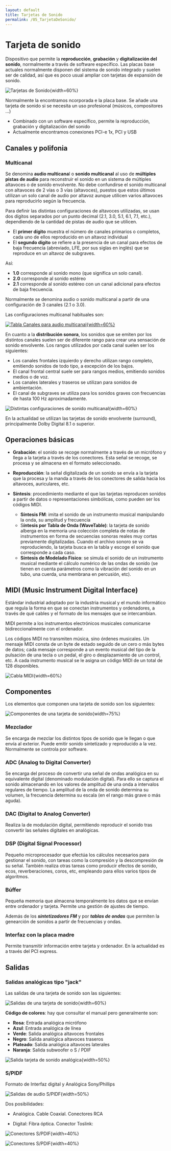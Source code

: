 ```yaml
---
layout: default
title: Tarjetas de Sonido
permalink: /05_TarjetaDeSonido/
---
```


<!-- <link rel="stylesheet" type="text/css" href="/css/estilos.css"/> -->

# Tarjeta de sonido

Dispositivo que permite la **reproducción**, **grabación** y **digitalización del sonido**, normalmente a través de software específico. Las placas base actuales normalmente disponen del sistema de sonido integrado y suelen ser de calidad, así que es poco usual ampliar con tarjetas de expansión de sonido.

![Tarjetas de Sonido](imgs/TarjetasSonido.png#Width70){width=60%}

Normalmente la encontramos ncorporada e la placa base. Se añade una tarjeta de sonido si se necesita un uso profesional (músicos, compositores ...)  

- Combinado con un software específico, permite la reproducción, grabación y digitalización del sonido
- Actualmente encontramos conexiones PCI-e 1x, PCI y USB

## Canales y polifonia

### Multicanal  

Se denomina **audio multicana**l o **sonido multicanal** al uso de **múltiples pistas de audio** para reconstruir el sonido en un sistema de múltiples altavoces o de sonido envolvente. No debe confundirse el sonido multicanal con altavoces de 2 vías o 3 vías (altavoces), puestos que estos últimos utilizan un solo canal de audio por altavoz aunque utilicen varios altavoces para reproducirlo según la frecuencia.  
  
Para definir las distintas configuraciones de altavoces utilizadas, se usan dos dígitos separados por un punto decimal (2.1, 3.0, 5.1, 6.1, 7.1, etc.), dependiendo de la cantidad de pistas de audio que se utilicen.  

- El **primer dígito** muestra el número de canales primarios o completos, cada uno de ellos reproducido en un altavoz individual
- El **segundo dígito** se refiere a la presencia de un canal para efectos de baja frecuencia (abreviado, LFE, por sus siglas en inglés) que se reproduce en un altavoz de subgraves. 

Así:  

- **1.0** corresponde al sonido mono (que significa un solo canal).
- **2.0** corresponde al sonido estéreo
- **2.1** corresponde al sonido estéreo con un canal adicional para efectos de baja frecuencia.  

Normalmente se denomina audio o sonido multicanal a partir de una configuración de 3 canales (2.1 o 3.0).

Las configuraciones multicanal habituales son:  

[![Tabla Canales para audio multicanal](imgs/TablaCanalesSonido.png#Width70){width=60%}](https://es.wikipedia.org/wiki/Audio_multicanal)

En cuanto a la **distribución sonora**, los sonidos que se emiten por los distintos canales suelen ser de diferente rango para crear una sensación de sonido envolvente. Los rangos utilizados por cada canal suelen ser los siguientes:  

- Los canales frontales izquierdo y derecho utilizan rango completo, emitiendo sonidos de todo tipo, a excepción de los bajos.
- El canal frontal central suele ser para rangos medios, emitiendo sonidos medios o de voz.
- Los canales laterales y traseros se utilizan para sonidos de ambientación.
- El canal de subgraves se utiliza para los sonidos graves con frecuencias de hasta 100 Hz aproximadamente.

![Distintas configuraciones de sonido multicanal](imgs/SonidosDistribucion.png#Width70){width=60%}

En la actualidad se utilizan las tarjetas de sonido envolvente (surround), principalmente Dolby Digital 8.1 o superior.

## Operaciones básicas

- **Grabación**: el sonido se recoge normalmente a través de un micrófono y llega a la tarjeta a través de los conectores. Esta señal se recoge, se procesa y se almacena en el formato seleccionado.  
  
- **Reproducción**: la señal digitalizada de un sonido se envía a la tarjeta que la procesa y la manda a través de los conectores de salida hacia los altavoces, auriculares, etc.  
  
- **Síntesis**: procedimiento mediante el que las tarjetas reproducen sonidos a partir de datos o representaciones simbólicas, como pueden ser los códigos MIDI.

  - **Síntesis FM**: imita el sonido de un instrumento musical manipulando la onda, su amplitud y frecuencia
  - S**íntesis por Tabla de Onda (WaveTable)**: la tarjeta de sonido alberga en la memoria una colección completa de notas de instrumentos en forma de secuencias sonoras reales muy cortas previamente digitalizadas. Cuando el archivo sonoro se va reproduciendo, la tarjeta busca en la tabla y escoge el sonido que corresponde a cada caso.
  - **Síntesis de Modelado Físico**: se simula el sonido de un instrumento musical mediante el cálculo numérico de las ondas de sonido (se tienen en cuenta parámetros como la vibración del sonido en un tubo, una cuerda, una membrana en percusión, etc).  

## MIDI (Music Instrument Digital Interface)

Estándar industrial adoptado por la industria musical y el mundo informático que regula la forma en que se conectan instrumentos y ordenadores, a través de qué cables y el formato de los mensajes que se intercambian.  
  
MIDI permite a los instrumentos electrónicos musicales comunicarse bidireccionalmente con el ordenador.  
  
Los códigos MIDI no transmiten música, sino órdenes musicales. Un mensaje MIDI consta de un byte de estado seguido de un cero o más bytes de datos; cada mensaje corresponde a un evento musical del tipo de la pulsación de una tecla o un pedal, el giro o desplazamiento de un control, etc. A cada instrumento musical se le asigna un código MIDI de un total de 128 disponibles.

![Cabla MIDI](imgs/CableMIDI.png#Width70){width=60%}

## Componentes

Los elementos que componen una tarjeta de sonido son los siguientes:  

![Componentes de una tarjeta de sonido](imgs/TarjetaSonidoElementos.png#Width80){width=75%}

### Mezclador

Se encarga de mezclar los distintos tipos de sonido que le llegan o que envía al exterior. Puede emitir sonido sintetizado y reproducido a la vez. Normalmente se controla por software. 

### ADC (Analog to Digital Converter)

Se encarga del proceso de convertir una señal de ondas analógica en su equivalente digital (denominado modulación digital). Para ello se captura el sonido almacenando en los valores de amplitud de una onda a intervalos regulares de tiempo. La amplitud de la onda de sonido determina su volumen, la frecuencia determina su escala (en el rango más grave o más aguda).  

### DAC (Digital to Analog Converter)

Realiza la de modulación digital, permitiendo reproducir el sonido tras convertir las señales digitales en analógicas.  

### DSP (Digital Signal Processor)

Pequeño microprocesador que efectúa los cálculos necesarios para gestionar el sonido, con tareas como la compresión y la descompresión de su señal. También realiza otras tareas como producir efectos de sonido, ecos, reverberaciones, coros, etc, empleando para ellos varios tipos de algoritmos.  

### Búffer

Pequeña memoria que almacena temporalmente los datos que se envían entre ordenador y tarjeta. Permite una gestión de ajustes de tiempo.  

Además de los _**sintetizadores FM**_ y por _**tablas de ondas**_ que permiten la genearción de sonidos a partir de frecuencias y ondas.  

### Interfaz con la placa madre

Permite transmitir información entre tarjeta y ordenador. En la actualidad es a través del PCI express.

## Salidas

### Salidas analógicas tipo "jack"

Las salidas de una tarjeta de sonido son las siguientes:

![Salidas de una tarjeta de sonido](imgs/TarjetaSonidoSalidas.png#Width70){width=60%}

**Código de colores**: hay que consultar el manual pero generalmente son:  

- **Rosa**: Entrada analógica micrófono
- **Azul**: Entrada analógica de línea
- **Verde**: Salida analógica altavoces frontales
- **Negro**: Salida analógica altavoces traseros
- **Plateado**: Salida analógica altavoces laterales
- **Naranja**: Salida subwoofer o S / PDIF

![Salida tarjeta de sonido analógica](imgs/TarjetaSonidoSalidas2.png#Width50){width=50%}

### S/PIDF

Formato de Interfaz digital y Analógica Sony/Phillips

![Salidas de audio S/PIDF](imgs/SPIDF.png#Width50){width=50%}

Dos posibilidades:  

- Analógica. Cable Coaxial. Conectores RCA

- Digital: Fibra óptica. Conector Toslink:

![Conectores S/PDIF](imgs/SPIDF_CableAnalogico.png#Width50){width=40%} 

![Conectores S/PDIF](imgs/SPIDF_CableAnalogico2.png#Width50){width=40%}